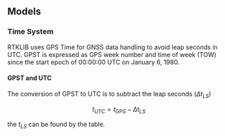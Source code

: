 ## Models 
### Time System
RTKLIB uses GPS Time for GNSS data handling to avoid leap seconds in UTC. GPST is expressed as GPS week number and time of week (TOW) since the start epoch of 00:00:00 UTC on January 6, 1980. 
#### GPST and UTC
The conversion of GPST to UTC is to subtract the leap seconds ($\Delta t_{LS}$)

$$ t_{UTC} = t_{GPS} - \Delta t_{LS} $$

the $t_{LS}$ can be found by the table.
### 

